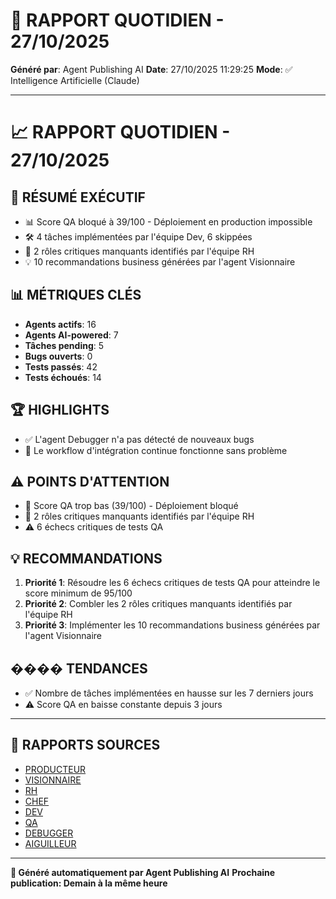 # 📰 RAPPORT QUOTIDIEN - 27/10/2025

**Généré par**: Agent Publishing AI
**Date**: 27/10/2025 11:29:25
**Mode**: ✅ Intelligence Artificielle (Claude)

---

# 📈 RAPPORT QUOTIDIEN - 27/10/2025

## 🎯 RÉSUMÉ EXÉCUTIF

- 📊 Score QA bloqué à 39/100 - Déploiement en production impossible
- 🛠️ 4 tâches implémentées par l'équipe Dev, 6 skippées
- 🔴 2 rôles critiques manquants identifiés par l'équipe RH
- 💡 10 recommandations business générées par l'agent Visionnaire

## 📊 MÉTRIQUES CLÉS

- **Agents actifs**: 16 
- **Agents AI-powered**: 7
- **Tâches pending**: 5
- **Bugs ouverts**: 0
- **Tests passés**: 42
- **Tests échoués**: 14

## 🏆 HIGHLIGHTS

- ✅ L'agent Debugger n'a pas détecté de nouveaux bugs
- 🚢 Le workflow d'intégration continue fonctionne sans problème

## ⚠️ POINTS D'ATTENTION  

- 🔴 Score QA trop bas (39/100) - Déploiement bloqué
- 🔴 2 rôles critiques manquants identifiés par l'équipe RH
- ⚠️ 6 échecs critiques de tests QA

## 💡 RECOMMANDATIONS

1. **Priorité 1**: Résoudre les 6 échecs critiques de tests QA pour atteindre le score minimum de 95/100
2. **Priorité 2**: Combler les 2 rôles critiques manquants identifiés par l'équipe RH
3. **Priorité 3**: Implémenter les 10 recommandations business générées par l'agent Visionnaire

## ���� TENDANCES

- ✅ Nombre de tâches implémentées en hausse sur les 7 derniers jours
- ⚠️ Score QA en baisse constante depuis 3 jours

---

## 📎 RAPPORTS SOURCES

- [PRODUCTEUR](RAPPORT-AGENT-PRODUCTEUR-AI.md)
- [VISIONNAIRE](RAPPORT-AGENT-VISIONNAIRE-AI.md)
- [RH](RAPPORT-AGENT-RH-AI.md)
- [CHEF](RAPPORT-AGENT-CHEF-AI.md)
- [DEV](RAPPORT-AGENT-DEV.md)
- [QA](RAPPORT-AGENT-QA.md)
- [DEBUGGER](RAPPORT-AGENT-DEBUGGER.md)
- [AIGUILLEUR](RAPPORT-AGENT-AIGUILLEUR-AI.md)

---

**🤖 Généré automatiquement par Agent Publishing AI**
**Prochaine publication: Demain à la même heure**

